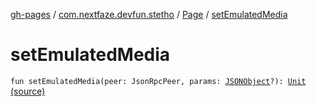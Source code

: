 [gh-pages](../../index.md) / [com.nextfaze.devfun.stetho](../index.md) / [Page](index.md) / [setEmulatedMedia](./set-emulated-media.md)

# setEmulatedMedia

`fun setEmulatedMedia(peer: JsonRpcPeer, params: `[`JSONObject`](https://developer.android.com/reference/org/json/JSONObject.html)`?): `[`Unit`](https://kotlinlang.org/api/latest/jvm/stdlib/kotlin/-unit/index.html) [(source)](https://github.com/NextFaze/dev-fun/tree/master/devfun-stetho/src/main/java/com/nextfaze/devfun/stetho/Stetho.kt#L104)